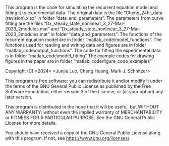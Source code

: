 This program is the code for simulating the recurrent equation model and fitting it to experimental data. 
The original data is the file “Cheng_24hr_data (revision).xlsx” in folder “data_and_parameters”.
The parameters from curve fitting are the files “Dx_steady_state_nonlinear_3_27-Mar-2023_2modules.mat” and “Dx_steady_state_nonlinear_3_27-Mar-2023_3modules.mat” in folder “data_and_parameters”.
The functions of the recurrent equation model are in folder “matlab_code\model_functions”.
The functions used for reading and writing data and figures are in folder “matlab_code\output_functions”.
The code for fitting the experimental data is in folder “matlab_code\model_fitting”
The example codes for drawing figures in the paper are in folder “matlab_code\figure_code_examples”



Copyright (C) <2024>  <Junjie Luo, Cheng Huang, Mark J. Schnitzer>

This program is free software: you can redistribute it and/or modify
it under the terms of the GNU General Public License as published by
the Free Software Foundation, either version 3 of the License, or
(at your option) any later version.

This program is distributed in the hope that it will be useful,
but WITHOUT ANY WARRANTY; without even the implied warranty of
MERCHANTABILITY or FITNESS FOR A PARTICULAR PURPOSE.  See the
GNU General Public License for more details.

You should have received a copy of the GNU General Public License
along with this program.  If not, see <https://www.gnu.org/licenses/>.

